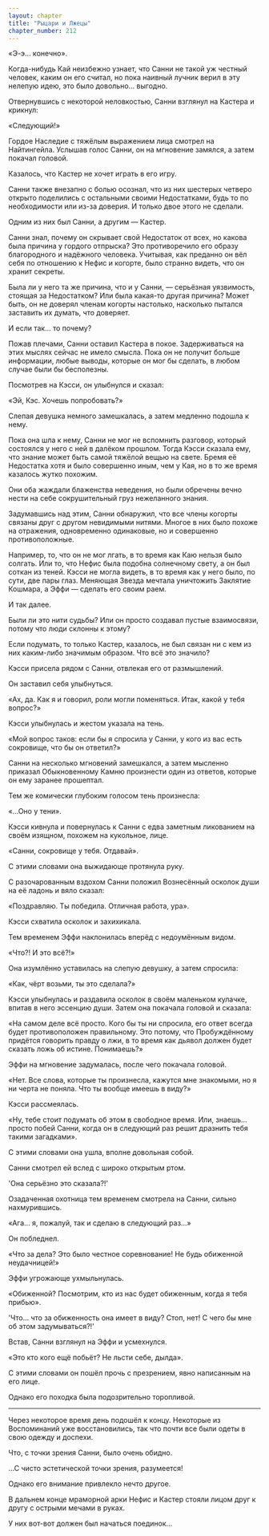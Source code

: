 ```yaml
---
layout: chapter
title: "Рыцари и Лжецы"
chapter_number: 212
---
```


«Э-э... конечно».

Когда-нибудь Кай неизбежно узнает, что Санни не такой уж честный человек, каким он его считал, но пока наивный лучник верил в эту нелепую идею, это было довольно... выгодно.

Отвернувшись с некоторой неловкостью, Санни взглянул на Кастера и крикнул:

«Следующий!»

Гордое Наследие с тяжёлым выражением лица смотрел на Найтингейла. Услышав голос Санни, он на мгновение замялся, а затем покачал головой.

Казалось, что Кастер не хочет играть в его игру.

Санни также внезапно с болью осознал, что из них шестерых четверо открыто поделились с остальными своими Недостатками, будь то по необходимости или из-за доверия. И только двое этого не сделали.

Одним из них был Санни, а другим — Кастер.

Санни знал, почему он скрывает свой Недостаток от всех, но какова была причина у гордого отпрыска? Это противоречило его образу благородного и надёжного человека. Учитывая, как преданно он вёл себя по отношению к Нефис и когорте, было странно видеть, что он хранит секреты.

Была ли у него та же причина, что и у Санни, — серьёзная уязвимость, стоящая за Недостатком? Или была какая-то другая причина? Может быть, он не доверял членам когорты настолько, насколько пытался заставить их думать, что доверяет.

И если так... то почему?

Пожав плечами, Санни оставил Кастера в покое. Задерживаться на этих мыслях сейчас не имело смысла. Пока он не получит больше информации, любые выводы, которые он мог бы сделать, в любом случае были бы бесполезны.

Посмотрев на Кэсси, он улыбнулся и сказал:

«Эй, Кэс. Хочешь попробовать?»

Слепая девушка немного замешкалась, а затем медленно подошла к нему.

Пока она шла к нему, Санни не мог не вспомнить разговор, который состоялся у него с ней в далёком прошлом. Тогда Кэсси сказала ему, что знание может быть самой тяжёлой вещью на свете. Бремя её Недостатка хотя и было совершенно иным, чем у Кая, но в то же время казалось жутко похожим.

Они оба жаждали блаженства неведения, но были обречены вечно нести на себе сокрушительный груз нежеланного знания.

Задумавшись над этим, Санни обнаружил, что все члены когорты связаны друг с другом невидимыми нитями. Многое в них было похоже на отражения, одновременно одинаковые, но и совершенно противоположные.

Например, то, что он не мог лгать, в то время как Каю нельзя было солгать. Или то, что Нефис была подобна солнечному свету, а он был соткан из теней. Кэсси не могла видеть, в то время как у него было, по сути, две пары глаз. Меняющая Звезда мечтала уничтожить Заклятие Кошмара, а Эффи — сделать его своим раем.

И так далее.

Были ли это нити судьбы? Или он просто создавал пустые взаимосвязи, потому что люди склонны к этому?

Если подумать, то только Кастер, казалось, не был связан ни с кем из них каким-либо значимым образом. Что всё это значило?

Кэсси присела рядом с Санни, отвлекая его от размышлений.

Он заставил себя улыбнуться.

«Ах, да. Как я и говорил, роли могли поменяться. Итак, какой у тебя вопрос?»

Кэсси улыбнулась и жестом указала на тень.

«Мой вопрос таков: если бы я спросила у Санни, у кого из вас есть сокровище, что бы он ответил?»

Санни на несколько мгновений замешкался, а затем мысленно приказал Обыкновенному Камню произнести один из ответов, которые он ему заранее прошептал.

Тем же комически глубоким голосом тень произнесла:

«...Оно у тени».

Кэсси кивнула и повернулась к Санни с едва заметным ликованием на своём изящном, похожем на кукольное, лице.

«Санни, сокровище у тебя. Отдавай».

С этими словами она выжидающе протянула руку.

С разочарованным вздохом Санни положил Вознесённый осколок души на её ладонь и вяло сказал:

«Поздравляю. Ты победила. Отличная работа, ура».

Кэсси схватила осколок и захихикала.

Тем временем Эффи наклонилась вперёд с недоумённым видом.

«Что?! И это всё?!»

Она изумлённо уставилась на слепую девушку, а затем спросила:

«Как, чёрт возьми, ты это сделала?»

Кэсси улыбнулась и раздавила осколок в своём маленьком кулачке, впитав в него эссенцию души. Затем она покачала головой и сказала:

«На самом деле всё просто. Кого бы ты ни спросила, его ответ всегда будет противоположен правильному. Это потому, что Пробуждённому придётся говорить правду о лжи, в то время как дьявол должен будет сказать ложь об истине. Понимаешь?»

Эффи на мгновение задумалась, после чего покачала головой.

«Нет. Все слова, которые ты произнесла, кажутся мне знакомыми, но я ни черта не поняла. Что ты вообще имеешь в виду?»

Кэсси рассмеялась.

«Ну, тебе стоит подумать об этом в свободное время. Или, знаешь... просто побей Санни, когда он в следующий раз решит дразнить тебя такими загадками».

С этими словами она ушла, вполне довольная собой.

Санни смотрел ей вслед с широко открытым ртом.

'Она серьёзно это сказала?!'

Озадаченная охотница тем временем смотрела на Санни, сильно нахмурившись.

«Ага... я, пожалуй, так и сделаю в следующий раз...»

Он побледнел.

«Что за дела? Это было честное соревнование! Не будь обиженной неудачницей!»

Эффи угрожающе ухмыльнулась.

«Обиженной? Посмотрим, кто из нас будет обиженным, когда я тебя прибью».

'Что... что за обиженность она имеет в виду? Стоп, нет! С чего бы мне об этом задумываться?!'

Встав, Санни взглянул на Эффи и усмехнулся.

«Это кто кого ещё побьёт? Не льсти себе, дылда».

С этими словами он пошёл прочь с презрением, явно написанным на его лице.

Однако его походка была подозрительно торопливой.

***

Через некоторое время день подошёл к концу. Некоторые из Воспоминаний уже восстановились, так что почти все были одеты в свою одежду и доспехи.

Что, с точки зрения Санни, было очень обидно.

...С чисто эстетической точки зрения, разумеется!

Однако его внимание привлекло нечто другое.

В дальнем конце мраморной арки Нефис и Кастер стояли лицом друг к другу с острыми мечами в руках.

У них вот-вот должен был начаться поединок...